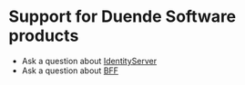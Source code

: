 # Support for Duende Software products

* Ask a question about [IdentityServer](https://github.com/DuendeSoftware/Support/issues/new?assignees=&labels=IdentityServer&template=identityserver-question.md&title=)
* Ask a question about [BFF](https://github.com/DuendeSoftware/Support/issues/new?assignees=&labels=BFF&template=bff-question.md&title=)
